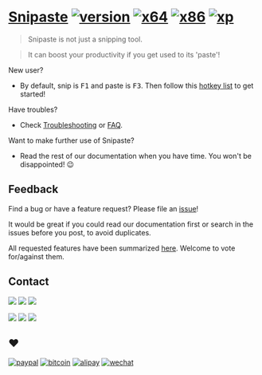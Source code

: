 # [Snipaste](https://snipaste.com) [![version](https://img.shields.io/badge/v1.11.3-2017.01.27-80c342.svg)](https://github.com/liulex/Snipaste-Feedback#snipaste) [![x64](https://img.shields.io/badge/download-64_bit-0078d7.svg)](https://dl.snipaste.com/win-x64) [![x86](https://img.shields.io/badge/download-32_bit-0078d7.svg)](https://dl.snipaste.com/win-x86) [![xp](https://img.shields.io/badge/download-XP-0078d7.svg)](https://dl.snipaste.com/win-xp)


> Snipaste is not just a snipping tool.

> It can boost your productivity if you get used to its 'paste'!

New user?
- By default, snip is <kbd>F1</kbd> and paste is <kbd>F3</kbd>. Then follow this [hotkey list](/built-in-hotkeys) to get started!

Have troubles?
- Check [Troubleshooting](https://github.com/liulex/Snipaste-Feedback/wiki/troubleshooting) or [FAQ](https://github.com/liulex/Snipaste-Feedback/wiki/faq).

Want to make further use of Snipaste?
- Read the rest of our documentation when you have time. You won't be disappointed! :wink:

## Feedback

Find a bug or have a feature request? Please file an <a href="https://github.com/liulex/Snipaste-Feedback/issues" targe="_blank">issue</a>!

It would be great if you could read our documentation first or search in the issues before you post, to avoid duplicates.

All requested features have been summarized [here](https://github.com/liulex/Snipaste-Feedback/issues/282). Welcome to vote for/against them.

## Contact

[![](https://img.shields.io/badge/Telegram-group-40ace3.svg)](https://telegram.me/joinchat/BGyWwEDqrqiwizDA6gt16g)
[![](https://img.shields.io/badge/Telegram-channel-40ace3.svg)](https://telegram.me/snipaste_en)
[![](https://img.shields.io/badge/Twitter-@Snipaste-1da1f2.svg)](https://twitter.com/Snipaste)

[![](https://img.shields.io/badge/Telegram-中文群-40ace3.svg)](https://telegram.me/joinchat/BGyWwD9ZNqE3pLbhXc-VgQ)
[![](https://img.shields.io/badge/Telegram-中文频道-40ace3.svg)](https://telegram.me/snipaste)
[![](https://img.shields.io/badge/微博-@Snipaste-eb192d.svg)](https://weibo.com/snipaste)

## :heart:
[![paypal](https://img.shields.io/badge/donate-Paypal-fd8200.svg)](https://www.paypal.com/cgi-bin/webscr?cmd=_s-xclick&hosted_button_id=URBJ7KXA99BA2)
[![bitcoin](https://img.shields.io/badge/donate-Bitcoin-f7931a.svg)](https://i.v2ex.co/UwhVMHD7.png)
[![alipay](https://img.shields.io/badge/支付宝-00aaee.svg)](https://i.v2ex.co/F6m7g9Ha.png)
[![wechat](https://img.shields.io/badge/微信-51c332.svg)](https://i.v2ex.co/87qHMt5q.png)
